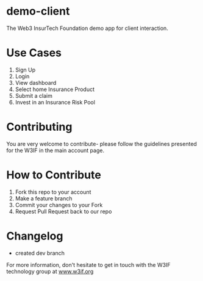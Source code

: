 # demo-client
The Web3 InsurTech Foundation demo app for client interaction.

# Use Cases
1. Sign Up
2. Login
3. View dashboard
4. Select home Insurance Product
5. Submit a claim
6. Invest in an Insurance Risk Pool

# Contributing
You are very welcome to contribute- please follow the guidelines presented for the W3IF in the main account page.

# How to Contribute
1. Fork this repo to your account
2. Make a feature branch
3. Commit your changes to your Fork
4. Request Pull Request back to our repo

# Changelog
- created dev branch

For more information, don't hesitate to get in touch with the W3IF technology group at www.w3if.org
